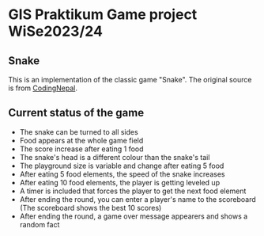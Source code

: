 # GIS Praktikum Game project WiSe2023/24

## Snake
This is an implementation of the classic game "Snake". The original source is from [CodingNepal](http://youtube.com/codingnepal).

## Current status of the game
- The snake can be turned to all sides
- Food appears at the whole game field
- The score increase after eating 1 food
- The snake's head is a different colour than the snake's tail
- The playground size is variable and change after eating 5 food
- After eating 5 food elements, the speed of the snake increases
- After eating 10 food elements, the player is getting leveled up
- A timer is included that forces the player to get the next food element
- After ending the round, you can enter a player's name to the scoreboard (The scoreboard shows the best 10 scores)
- After ending the round, a game over message appearers and shows a random fact

